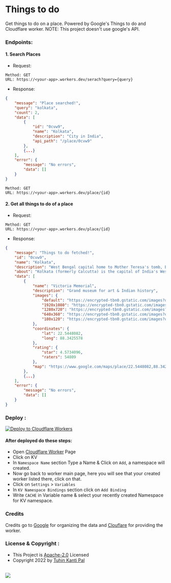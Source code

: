 # Things to do

Get things to do on a place. Powered by Google's Things to do and Cloudflare worker. NOTE: This project doesn't use google's API.

### Endpoints:

#### 1. Search Places

- Request:

```
Method: GET
URL: https://<your-app>.workers.dev/serach?query={query}
```

- Response:

```json
{
    "message": "Place searched!",
    "query": "kolkata",
    "count": 2,
    "data": [
        {
            "id": "0cvw9",
            "name": "Kolkata",
            "description": "City in India",
            "api_path": "/place/0cvw9"
        },
        {...}
    ],
    "error": {
        "message": "No errors",
        "data": []
    }
}
```

```
Method: GET
URL: https://<your-app>.workers.dev/place/{id}
```

#### 2. Get all things to do of a place

- Request:

```
Method: GET
URL: https://<your-app>.workers.dev/place/{id}
```

- Response:

```json
{
    "message": "Things to do fetched!",
    "id": "0cvw9",
    "name": "Kolkata",
    "description": "West Bengal capital home to Mother Teresa's tomb, British-colonial architecture & art galleries.",
    "about": "Kolkata (formerly Calcutta) is the capital of India's West Bengal state. Founded as an East India Company trading post, it was India's capital under the British Raj from 1773–1911. Today it’s known for its grand colonial architecture, art galleries and cultural festivals. It’s also home to Mother House, headquarters of the Missionaries of Charity, founded by Mother Teresa, whose tomb is on site.",
    "data": [
        {
            "name": "Victoria Memorial",
            "description": "Grand museum for art & Indian history",
            "images": {
                "default": "https://encrypted-tbn0.gstatic.com/images?q",
                "1920x1080": "https://encrypted-tbn0.gstatic.com/images?q=w1920-h1080-k-no",
                "1280x720": "https://encrypted-tbn0.gstatic.com/images?q=w1280-h720-k-no",
                "640x360": "https://encrypted-tbn0.gstatic.com/images?q=w640-h360-k-no",
                "180x120": "https://encrypted-tbn0.gstatic.com/images?q=w180-h120-k-no"
            },
            "coordinates": {
                "lat": 22.5448082,
                "long": 88.3425578
            },
            "rating": {
                "star": 4.5734096,
                "raters": 54809
            },
            "map": "https://www.google.com/maps/place/22.5448082,88.3425578/@22.5448082,88.3425578,100z"
        },
        {...}
    ],
    "error": {
        "message": "No errors",
        "data": []
    }
}
```

### Deploy :

[![Deploy to Cloudflare Workers](https://deploy.workers.cloudflare.com/button)](https://deploy.workers.cloudflare.com/?url=https://github.com/tuhinpal/thingstodo)

#### After deployed do these steps:

- Open [Cloudflare Worker](https://workers.cloudflare.com "Cloudflare Worker") Page
- Click on KV
- In `Namespace Name` section Type a Name & Click on `Add`, a namespace will created.
- Now go back to worker main page, here you will see that your created worker listed there, click on that.
- Click on `Settings` > `Variables`
- In `KV Namespace Bindings` section click on `Add Binding`
- Write `CACHE` in Variable name & select your recently created Namespace for KV namespace.

### Credits

Credits go to [Google](https://google.com) for organizing the data and [Clouflare](https://clouflare.com) for providing the worker.

### License & Copyright :

- This Project is [Apache-2.0](https://github.com/tuhinpal/thingstodo/blob/master/LICENSE) Licensed
- Copyright 2022 by [Tuhin Kanti Pal](https://github.com/tuhinpal)

<br><a href="https://www.buymeacoffee.com/tuhinkpal"><img src="https://img.buymeacoffee.com/button-api/?text=Buy me a coffee&emoji=&slug=tuhinkpal&button_colour=5F7FFF&font_colour=ffffff&font_family=Cookie&outline_colour=000000&coffee_colour=FFDD00"></a>
